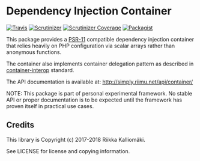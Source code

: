 # Dependency Injection Container #

[![Travis](https://img.shields.io/travis/simply-framework/container.svg?style=flat-square)](https://travis-ci.org/simply-framework/container)
[![Scrutinizer](https://img.shields.io/scrutinizer/g/simply-framework/container.svg?style=flat-square)](https://scrutinizer-ci.com/g/simply-framework/container/)
[![Scrutinizer Coverage](https://img.shields.io/scrutinizer/coverage/g/simply-framework/container.svg?style=flat-square)](https://scrutinizer-ci.com/g/simply-framework/container/)
[![Packagist](https://img.shields.io/packagist/v/simply/container.svg?style=flat-square)](https://packagist.org/packages/simply/container)

This package provides a [PSR-11](https://github.com/php-fig/fig-standards/blob/master/accepted/PSR-11-container.md)
compatible dependency injection container that relies heavily on PHP 
configuration via scalar arrays rather than anonymous functions.

The container also implements container delegation pattern as described in
[container-interop](https://github.com/container-interop/container-interop/blob/master/docs/Delegate-lookup.md)
standard.

The API documentation is available at: http://simply.riimu.net/api/container/

NOTE: This package is part of personal experimental framework. No stable API or proper documentation is to be expected
until the framework has proven itself in practical use cases.

## Credits ##

This library is Copyright (c) 2017-2018 Riikka Kalliomäki.

See LICENSE for license and copying information.
